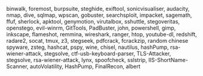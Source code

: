 binwalk, foremost, burpsuite, steghide, exiftool, sonicvisualiser, audacity, nmap, dive, sqlmap, wpscan, gobuster, searchsploit, impacket, sagemath, ffuf, sherlock, apktool, genymotion, virutalbox, sshuttle, stegoveritas, openstego, evil-winrm, GitTools, PadBuster, john, powershell, gimp, inkscape, flameshot, remmina, wireshark, ranger, htop, youtube-dl, redshift, radare2, socat, tmux, z3, stegseek, pdfcrack, fcrackzip, random chinese spyware, zsteg, hashcat, pspy, wine, chisel, nautilus, hashPump, rsa-wiener-attack, stegsolve, ctf-usb-keyboard-parser, TLS-Attacker, stegsolve, rsa-wiener-attack, lynx, spoofcheck, sslstrip, IIS-ShortName-Scanner, autoVolatility, HashPump, 
FinalRecon, albert
